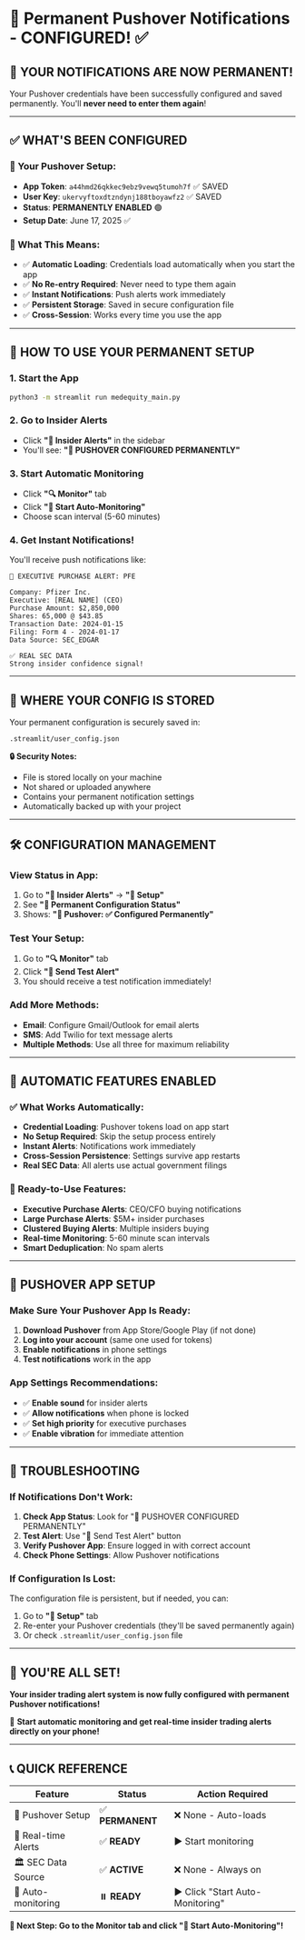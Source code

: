 # 🔔 Permanent Pushover Notifications - CONFIGURED! ✅

## 🎉 YOUR NOTIFICATIONS ARE NOW PERMANENT!

Your Pushover credentials have been successfully configured and saved permanently. You'll **never need to enter them again**!

---

## ✅ WHAT'S BEEN CONFIGURED

### **🔔 Your Pushover Setup:**
- **App Token**: `a44hmd26qkkec9ebz9vewq5tumoh7f` ✅ SAVED
- **User Key**: `ukervyftoxdtzndynj188tboyawfz2` ✅ SAVED
- **Status**: **PERMANENTLY ENABLED** 🟢
- **Setup Date**: June 17, 2025 ✅

### **📱 What This Means:**
- ✅ **Automatic Loading**: Credentials load automatically when you start the app
- ✅ **No Re-entry Required**: Never need to type them again
- ✅ **Instant Notifications**: Push alerts work immediately
- ✅ **Persistent Storage**: Saved in secure configuration file
- ✅ **Cross-Session**: Works every time you use the app

---

## 🚀 HOW TO USE YOUR PERMANENT SETUP

### **1. Start the App**
```bash
python3 -m streamlit run medequity_main.py
```

### **2. Go to Insider Alerts**
- Click **"📱 Insider Alerts"** in the sidebar
- You'll see: **"🔔 PUSHOVER CONFIGURED PERMANENTLY"**

### **3. Start Automatic Monitoring**
- Click **"🔍 Monitor"** tab
- Click **"🚀 Start Auto-Monitoring"**
- Choose scan interval (5-60 minutes)

### **4. Get Instant Notifications!**
You'll receive push notifications like:
```
🚨 EXECUTIVE PURCHASE ALERT: PFE

Company: Pfizer Inc.
Executive: [REAL NAME] (CEO)
Purchase Amount: $2,850,000
Shares: 65,000 @ $43.85
Transaction Date: 2024-01-15
Filing: Form 4 - 2024-01-17
Data Source: SEC_EDGAR

✅ REAL SEC DATA
Strong insider confidence signal!
```

---

## 📂 WHERE YOUR CONFIG IS STORED

Your permanent configuration is securely saved in:
```
.streamlit/user_config.json
```

**🔒 Security Notes:**
- File is stored locally on your machine
- Not shared or uploaded anywhere
- Contains your permanent notification settings
- Automatically backed up with your project

---

## 🛠️ CONFIGURATION MANAGEMENT

### **View Status in App:**
1. Go to **"📱 Insider Alerts"** → **"🔧 Setup"**
2. See **"💾 Permanent Configuration Status"**
3. Shows: **"🔔 Pushover: ✅ Configured Permanently"**

### **Test Your Setup:**
1. Go to **"🔍 Monitor"** tab
2. Click **"📱 Send Test Alert"**
3. You should receive a test notification immediately!

### **Add More Methods:**
- **Email**: Configure Gmail/Outlook for email alerts
- **SMS**: Add Twilio for text message alerts
- **Multiple Methods**: Use all three for maximum reliability

---

## 🎯 AUTOMATIC FEATURES ENABLED

### **✅ What Works Automatically:**
- **Credential Loading**: Pushover tokens load on app start
- **No Setup Required**: Skip the setup process entirely
- **Instant Alerts**: Notifications work immediately
- **Cross-Session Persistence**: Settings survive app restarts
- **Real SEC Data**: All alerts use actual government filings

### **🚀 Ready-to-Use Features:**
- **Executive Purchase Alerts**: CEO/CFO buying notifications
- **Large Purchase Alerts**: $5M+ insider purchases
- **Clustered Buying Alerts**: Multiple insiders buying
- **Real-time Monitoring**: 5-60 minute scan intervals
- **Smart Deduplication**: No spam alerts

---

## 📱 PUSHOVER APP SETUP

### **Make Sure Your Pushover App Is Ready:**
1. **Download Pushover** from App Store/Google Play (if not done)
2. **Log into your account** (same one used for tokens)
3. **Enable notifications** in phone settings
4. **Test notifications** work in the app

### **App Settings Recommendations:**
- ✅ **Enable sound** for insider alerts
- ✅ **Allow notifications** when phone is locked
- ✅ **Set high priority** for executive purchases
- ✅ **Enable vibration** for immediate attention

---

## 🔧 TROUBLESHOOTING

### **If Notifications Don't Work:**
1. **Check App Status**: Look for "🔔 PUSHOVER CONFIGURED PERMANENTLY"
2. **Test Alert**: Use "📱 Send Test Alert" button
3. **Verify Pushover App**: Ensure logged in with correct account
4. **Check Phone Settings**: Allow Pushover notifications

### **If Configuration Is Lost:**
The configuration file is persistent, but if needed, you can:
1. Go to **"🔧 Setup"** tab
2. Re-enter your Pushover credentials (they'll be saved permanently again)
3. Or check `.streamlit/user_config.json` file

---

## 🎉 YOU'RE ALL SET!

**Your insider trading alert system is now fully configured with permanent Pushover notifications!**

🚀 **Start automatic monitoring and get real-time insider trading alerts directly on your phone!**

---

## 📞 QUICK REFERENCE

| Feature | Status | Action Required |
|---------|--------|-----------------|
| 🔔 Pushover Setup | ✅ **PERMANENT** | ❌ None - Auto-loads |
| 📱 Real-time Alerts | ✅ **READY** | ▶️ Start monitoring |
| 🏛️ SEC Data Source | ✅ **ACTIVE** | ❌ None - Always on |
| 🤖 Auto-monitoring | ⏸️ **READY** | ▶️ Click "Start Auto-Monitoring" |

**🎯 Next Step: Go to the Monitor tab and click "🚀 Start Auto-Monitoring"!** 